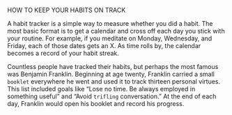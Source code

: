 HOW TO KEEP YOUR HABITS ON TRACK

A habit tracker is a simple way to measure whether you did a habit.
The most basic format is to get a calendar and cross off each day you
stick with your routine. For example, if you meditate on Monday,
Wednesday, and Friday, each of those dates gets an X. As time rolls by,
the calendar becomes a record of your habit streak.

Countless people have tracked their habits, but perhaps the most
famous was Benjamin Franklin. Beginning at age twenty, Franklin
carried a small `booklet` everywhere he went and used it to track
thirteen personal virtues. This list included goals like “Lose no time.
Be always employed in something useful” and “Avoid `trifling`
conversation.” At the end of each day, Franklin would open his booklet
and record his progress.